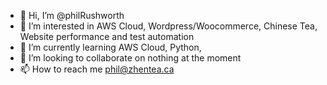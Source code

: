 - 👋 Hi, I’m @philRushworth
- 👀 I’m interested in AWS Cloud, Wordpress/Woocommerce, Chinese Tea, Website performance and test automation
- 🌱 I’m currently learning AWS Cloud, Python, 
- 💞️ I’m looking to collaborate on nothing at the moment
- 📫 How to reach me phil@zhentea.ca

<!---
philRushworth/philRushworth is a ✨ special ✨ repository because its `README.md` (this file) appears on your GitHub profile.
You can click the Preview link to take a look at your changes.
--->
